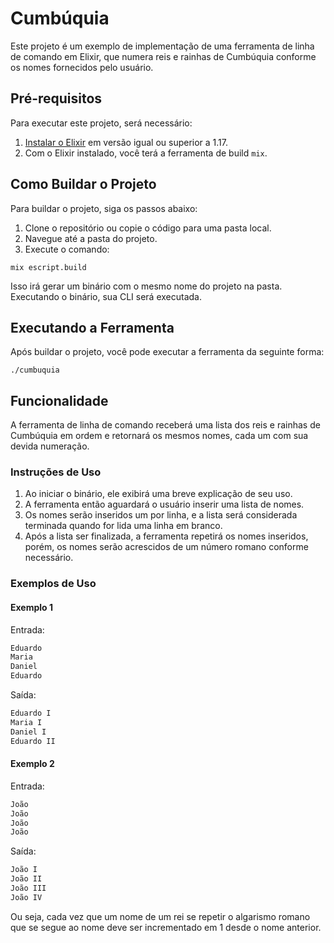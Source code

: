 # Cumbúquia

Este projeto é um exemplo de implementação de uma ferramenta de linha de comando em Elixir, que numera reis e rainhas de Cumbúquia conforme os nomes fornecidos pelo usuário.

## Pré-requisitos

Para executar este projeto, será necessário:

1. [Instalar o Elixir](https://elixir-lang.org/install.html) em versão igual ou superior a 1.17.
2. Com o Elixir instalado, você terá a ferramenta de build `mix`.

## Como Buildar o Projeto

Para buildar o projeto, siga os passos abaixo:

1. Clone o repositório ou copie o código para uma pasta local.
2. Navegue até a pasta do projeto.
3. Execute o comando:

```pwsh
mix escript.build
```

Isso irá gerar um binário com o mesmo nome do projeto na pasta. Executando o binário, sua CLI será executada.

## Executando a Ferramenta

Após buildar o projeto, você pode executar a ferramenta da seguinte forma:

```pwsh
./cumbuquia
```

## Funcionalidade

A ferramenta de linha de comando receberá uma lista dos reis e rainhas de Cumbúquia em ordem e retornará os mesmos nomes, cada um com sua devida numeração.

### Instruções de Uso

1. Ao iniciar o binário, ele exibirá uma breve explicação de seu uso.
2. A ferramenta então aguardará o usuário inserir uma lista de nomes.
3. Os nomes serão inseridos um por linha, e a lista será considerada terminada quando for lida uma linha em branco.
4. Após a lista ser finalizada, a ferramenta repetirá os nomes inseridos, porém, os nomes serão acrescidos de um número romano conforme necessário.

### Exemplos de Uso

#### Exemplo 1

Entrada:

```txt
Eduardo
Maria
Daniel
Eduardo
```

Saída:

```txt
Eduardo I
Maria I
Daniel I
Eduardo II
```

#### Exemplo 2

Entrada:

```txt
João
João
João
João
```

Saída:

```txt
João I
João II
João III
João IV
```

Ou seja, cada vez que um nome de um rei se repetir o algarismo romano que se segue ao nome deve ser incrementado em 1 desde o nome anterior.

